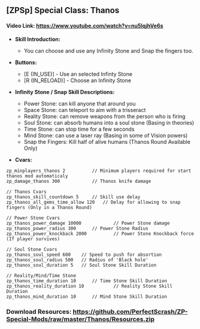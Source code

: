 ## [ZPSp] Special Class: Thanos

#### Video Link: https://www.youtube.com/watch?v=nu5lqjhVe6s

* **Skill Introduction:**
  - You can choose and use any Infinity Stone and Snap the fingers too.

* **Buttons:**
  - [E (IN_USE)] - Use an selected Infinty Stone
  - [R (IN_RELOAD)] - Choose an Infinity Stone

* **Infinity Stone / Snap Skill Descriptions:**
  - Power Stone: can kill anyone that around you
  - Space Stone: can teleport to aim with a trisseract
  - Reality Stone: can remove weapons from the person who is firing
  - Soul Stone: can absorb humans into a soul stone (Basing in theories)
  - Time Stone: can stop time for a few seconds
  - Mind Stone: can use a laser ray (Basing in some of Vision powers)
  - Snap the Fingers: Kill half of alive humans (Thanos Round Available Only)

* **Cvars:**
```text  // Gamemode cvars
zp_minplayers_thanos 2	        // Minimum players required for start thanos mod automaticaly
zp_damage_thanos 300	        // Thanos knife damage

// Thanos Cvars
zp_thanos_skill_countdown 5		// Skill use delay
zp_thanos_all_gems_time_allow 120	// Delay for allowing to snap fingers (Only in a Thanos Round)

// Power Stone Cvars
zp_thanos_power_damage 10000	        // Power Stone damage
zp_thanos_power_radius 300		// Power Stone Radius
zp_thanos_power_knockback 2000	        // Power Stone Knockback force (If player survives)

// Soul Stone Cvars
zp_thanos_soul_speed 600	// Speed to push for absortion
zp_thanos_soul_radius 500	// Radius of 'Black hole'
zp_thanos_soul_duration 5	// Soul Stone Skill Duration

// Reality/Mind/Time Stone
zp_thanos_time_duration 10		// Time Stone Skill Duration
zp_thanos_reality_duration 10	        // Reality Stone Skill Duration
zp_thanos_mind_duration 10		// Mind Stone Skill Duration
```

### Download Resources: https://github.com/PerfectScrash/ZP-Special-Mods/raw/master/Thanos/Resources.zip
